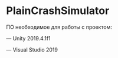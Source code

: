# PlainCrashSimulator
ПО необходимое для работы с проектом:

— Unity 2019.4.1f1

— Visual Studio 2019
